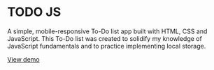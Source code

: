 # TODO JS

A simple, mobile-responsive To-Do list app built with HTML, CSS and JavaScript. This To-Do list was created to solidify my knowledge of JavaScript fundamentals and to practice implementing local storage.

[View demo](https://mateusmiguel.github.io/todo/)
